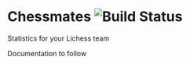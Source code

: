 # Chessmates ![Build Status](https://travis-ci.org/bjedrzejewski/chessmates.svg?branch=master)
Statistics for your Lichess team 

Documentation to follow
 
